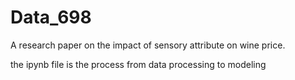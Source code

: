 # Data_698

A research paper on the impact of sensory attribute on wine price.

the ipynb file is the process from data processing to modeling

